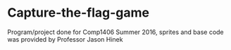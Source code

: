 # Capture-the-flag-game
Program/project done for Comp1406 Summer 2016, sprites and base code was provided by Professor Jason Hinek 
